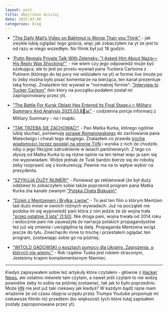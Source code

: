 ```yaml
---
layout: post 
title: Obejrzane dzisiaj
date: 2025-03-08 
categories: blog
---
```



* ["The Daily Mail’s Video on Bakhmut is Worse Than you Think"][L01] - jak zwykle lubię oglądać tego gościa, więc jak zobaczyłem na yt że jest to od razu w niego wszedłęm. No filmik był już 18 godzin.

* ['Putin Reveals Private Talk With Zelensky: "I Asked Him About Nazis—His Reply Was Shocking!"'][L04] - nie wiem czy jego odpowiedź może być szokująca, ale to jest po prostu wywiad pana Tuckera Carlsona z Putinem (którego do tej pory nie widziałem na yt) w formie live (może po to żeby można było pisać komentarze na bierząca, ten kanał prezentuje taką formę). Znalazłem też wywiad w "normalnej formie": ["Interview to Tucker Carlson"][L14] (ten który na początku podałem został mi zaproponowany przez yt).

* ["The Battle For Kursk Oblast Has Entered Its Final Stage⚔️🔥 Military Summary And Analysis 2025.03.8📅📊"][L05] - codzienna porcja informacj z Military Summary - no i mapki.

* ["TAK TRZEBA SIĘ ZACHOWAĆ!"][L08] - Pan Matka Kurka, którego ogólnie lubię słuchać, porównuję [sprawe Romanowskiego][L09] do zachowania pana Mateckeigo i chwali tego drugiego. Znalazłem co prawda [trochę wiadomości (przez googla) na stronie TVN][L13] i wynika z nich że chodziło niby o jego fikcyjne zatrudnienie w lasach pańśtwowych. Z tego co słyszę od Matka Kurka to są różne opinie na ten temat więc ja sam się nie wypowiadam. Widze jednak że Tusk bardzo bierze się do roboby żeby rozprawić się z konkurencją. Pewnie ma na to wpływ wybór na prezydenta.

* ["SZYKUJĄ DUŻY NUMER!"][L10] - Ponieważ go reklamował (że był duży oddzew) to zobaczyłem sobie także poprzenid program pana Matka Kurka (na kanale zwanym ["Polska Chata Biskupin"][L11].

* ["Dzień z Mentzenem i Bryłką: Lwów"][L06] - To jest ten film o którym Mentzen tad dużo mówi w swoich różnych wywiadach. Już na początek nie podoba mi się wypowiedź pani która z nim jedzie że że wojna trała ["przez ostatnie 3 lata" (1:50)][L07]. Nie droga pani, wojna trwała od 2014 roku i widocznie pani nie zauważyła że narracja polskich propagandystów też już się zmienia i uwzględnia tę datę. Propaganda Mentzena wciąż jescze do tyłu. Zniechęciło mnie to trochę i przestałem oglądać ten program, zostawiając sobie go na później.

* ["WITOLD GADOWSKI o kosztach pomocy dla Ukrainy. Zagrożenia, o których nie wiemy."][L12] - Rok rządów Tuska jest rokiem straconym, Jesteśmy krajem komplementarnym Niemiec.

---
Kiedyś zapisywałem sobie też artykuły które czytałem - głównie z [Hacker News][La0], ale ostatnio niewiele tam czytam, a nawet jeśli czytam to nie widzę powodów żeby to sobie na później zostawiać, tak jak to było poprzednio. Może [HN][La0] nie jest już taki ciekawy jak kiedyś? W każdym bądź razie mam wrażenie że od czasu objęcia urzędu przez Trumpa Youtube proponuje mi ciekawsze filmiki niż przedtem (bo większość tych które tutaj zapisałem zostały zaproponowane przez yt).

<!-- links -->
[L01]: https://www.youtube.com/watch?v=DX0iU2wf2vE
[L04]: https://www.youtube.com/watch?v=k1IpddFvzX0
[L05]: https://www.youtube.com/watch?v=186oninW21E
[L06]: https://www.youtube.com/watch?v=S228OsmYjOQ
[L07]: https://youtu.be/S228OsmYjOQ?si=UUYoo-E_pAhwU970&t=110
[L08]: https://www.youtube.com/watch?v=nFSQO8Nyxa8
[L09]: https://tvn24.pl/polska/sprawa-marcina-romanowskiego-o-co-chodzi-st8007081
[L10]: https://www.youtube.com/watch?v=98ThEyqjzLw
[L11]: https://www.youtube.com/@Matka_Kurka
[L12]: https://www.youtube.com/watch?v=1yuV7b3Lrvk
[L13]: https://tvn24.pl/polska/posel-pis-dariusz-matecki-przed-sadem-decyzja-o-areszcie-st8339979
[L14]: https://www.youtube.com/watch?v=hYfByTcY49k
[La0]: https://www.hckrnews.com
